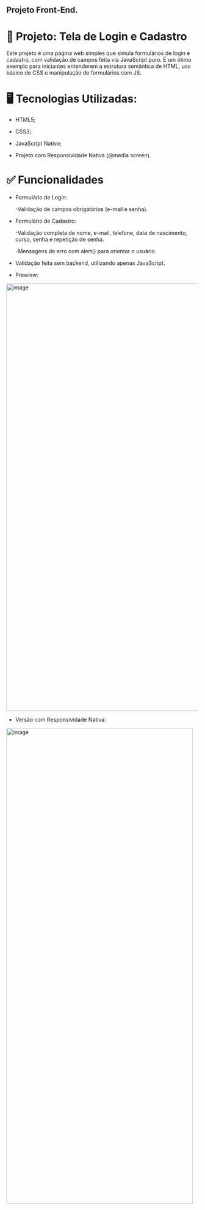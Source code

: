 ## Projeto Front-End.

# 📌 Projeto: Tela de Login e Cadastro

Este projeto é uma página web simples que simula formulários de login e cadastro, com validação de campos feita via JavaScript puro. É um ótimo exemplo para iniciantes entenderem a estrutura semântica de HTML, uso básico de CSS e manipulação de formulários com JS.

# 🖥️ Tecnologias Utilizadas:

- HTML5;

- CSS3;

- JavaScript Nativo;

- Projeto com Responsividade Nativa (@media screen).


# ✅ Funcionalidades

  - Formulário de Login:
  
    -Validação de campos obrigatórios (e-mail e senha).
    

  - Formulário de Cadastro:
  
    -Validação completa de nome, e-mail, telefone, data de nascimento, curso, senha e repetição de senha.
    
    -Mensagens de erro com alert() para orientar o usuário.
  
  - Validação feita sem backend, utilizando apenas JavaScript.


  - Prewiew:
<img width="1693" height="1118" alt="image" src="https://github.com/user-attachments/assets/405a12e1-c2f4-4d83-9478-38360ff4cda5" />

- Versão com Responsividade Nativa:

<img width="489" height="1244" alt="image" src="https://github.com/user-attachments/assets/b24357f0-ce17-4e4a-abb3-bb80717b75a1" />


